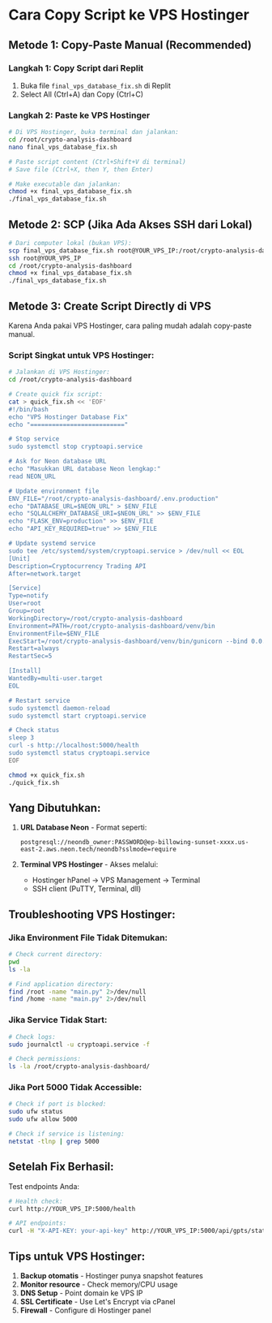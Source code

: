 # Cara Copy Script ke VPS Hostinger

## Metode 1: Copy-Paste Manual (Recommended)

### Langkah 1: Copy Script dari Replit
1. Buka file `final_vps_database_fix.sh` di Replit
2. Select All (Ctrl+A) dan Copy (Ctrl+C)

### Langkah 2: Paste ke VPS Hostinger
```bash
# Di VPS Hostinger, buka terminal dan jalankan:
cd /root/crypto-analysis-dashboard
nano final_vps_database_fix.sh

# Paste script content (Ctrl+Shift+V di terminal)
# Save file (Ctrl+X, then Y, then Enter)

# Make executable dan jalankan:
chmod +x final_vps_database_fix.sh
./final_vps_database_fix.sh
```

## Metode 2: SCP (Jika Ada Akses SSH dari Lokal)

```bash
# Dari computer lokal (bukan VPS):
scp final_vps_database_fix.sh root@YOUR_VPS_IP:/root/crypto-analysis-dashboard/
ssh root@YOUR_VPS_IP
cd /root/crypto-analysis-dashboard
chmod +x final_vps_database_fix.sh
./final_vps_database_fix.sh
```

## Metode 3: Create Script Directly di VPS

Karena Anda pakai VPS Hostinger, cara paling mudah adalah copy-paste manual.

### Script Singkat untuk VPS Hostinger:

```bash
# Jalankan di VPS Hostinger:
cd /root/crypto-analysis-dashboard

# Create quick fix script:
cat > quick_fix.sh << 'EOF'
#!/bin/bash
echo "VPS Hostinger Database Fix"
echo "=========================="

# Stop service
sudo systemctl stop cryptoapi.service

# Ask for Neon database URL
echo "Masukkan URL database Neon lengkap:"
read NEON_URL

# Update environment file
ENV_FILE="/root/crypto-analysis-dashboard/.env.production"
echo "DATABASE_URL=$NEON_URL" > $ENV_FILE
echo "SQLALCHEMY_DATABASE_URI=$NEON_URL" >> $ENV_FILE
echo "FLASK_ENV=production" >> $ENV_FILE
echo "API_KEY_REQUIRED=true" >> $ENV_FILE

# Update systemd service
sudo tee /etc/systemd/system/cryptoapi.service > /dev/null << EOL
[Unit]
Description=Cryptocurrency Trading API
After=network.target

[Service]
Type=notify
User=root
Group=root
WorkingDirectory=/root/crypto-analysis-dashboard
Environment=PATH=/root/crypto-analysis-dashboard/venv/bin
EnvironmentFile=$ENV_FILE
ExecStart=/root/crypto-analysis-dashboard/venv/bin/gunicorn --bind 0.0.0.0:5000 --workers 4 main:app
Restart=always
RestartSec=5

[Install]
WantedBy=multi-user.target
EOL

# Restart service
sudo systemctl daemon-reload
sudo systemctl start cryptoapi.service

# Check status
sleep 3
curl -s http://localhost:5000/health
sudo systemctl status cryptoapi.service
EOF

chmod +x quick_fix.sh
./quick_fix.sh
```

## Yang Dibutuhkan:

1. **URL Database Neon** - Format seperti:
   ```
   postgresql://neondb_owner:PASSWORD@ep-billowing-sunset-xxxx.us-east-2.aws.neon.tech/neondb?sslmode=require
   ```

2. **Terminal VPS Hostinger** - Akses melalui:
   - Hostinger hPanel → VPS Management → Terminal
   - SSH client (PuTTY, Terminal, dll)

## Troubleshooting VPS Hostinger:

### Jika Environment File Tidak Ditemukan:
```bash
# Check current directory:
pwd
ls -la

# Find application directory:
find /root -name "main.py" 2>/dev/null
find /home -name "main.py" 2>/dev/null
```

### Jika Service Tidak Start:
```bash
# Check logs:
sudo journalctl -u cryptoapi.service -f

# Check permissions:
ls -la /root/crypto-analysis-dashboard/
```

### Jika Port 5000 Tidak Accessible:
```bash
# Check if port is blocked:
sudo ufw status
sudo ufw allow 5000

# Check if service is listening:
netstat -tlnp | grep 5000
```

## Setelah Fix Berhasil:

Test endpoints Anda:
```bash
# Health check:
curl http://YOUR_VPS_IP:5000/health

# API endpoints:
curl -H "X-API-KEY: your-api-key" http://YOUR_VPS_IP:5000/api/gpts/status
```

## Tips untuk VPS Hostinger:

1. **Backup otomatis** - Hostinger punya snapshot features
2. **Monitor resource** - Check memory/CPU usage
3. **DNS Setup** - Point domain ke VPS IP
4. **SSL Certificate** - Use Let's Encrypt via cPanel
5. **Firewall** - Configure di Hostinger panel
